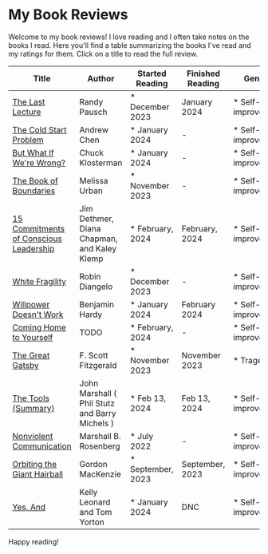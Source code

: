 # My Book Reviews

Welcome to my book reviews! I love reading and I often take notes on the books I read. Here you'll find a table summarizing the books I've read and my ratings for them. Click on a title to read the full review.


















<!--BOOK_TABLE_START-->
| Title | Author | Started Reading | Finished Reading | Genres | Rating |
| --- | --- | --- | --- | --- | --- |
| [The Last Lecture](the_last_lecture.md) | Randy Pausch | * December 2023 | January 2024 | * Self-improvement | TODO |
| [The Cold Start Problem](the_cold_start_problem.md) | Andrew Chen | * January 2024 | - | * Self-improvement | TODO |
| [But What If We're Wrong?](but_what_if_were_wrong.md) | Chuck Klosterman | * January 2024 | - | * Self-improvement | TODO |
| [The Book of Boundaries](the_book_of_boundaries.md) | Melissa Urban | * November 2023 | - | * Self-improvement | TODO |
| [15 Commitments of Conscious Leadership](15_commitments_of_conscious_leadership.md) | Jim Dethmer, Diana Chapman, and Kaley Klemp | * February, 2024 | February, 2024 | * Self-improvement | TODO |
| [White Fragility](white_fragility.md) | Robin Diangelo | * December 2023 | - | * Self-improvement | TODO |
| [Willpower Doesn't Work](willpower_doesnt_work.md) | Benjamin Hardy | * January 2024 | February 2024 | * Self-improvement | TODO |
| [Coming Home to Yourself](coming_home_to_yourself.md) | TODO | * February, 2024 | - | * Self-improvement | TODO |
| [The Great Gatsby](the_great_gatsby.md) | F. Scott Fitzgerald | * November 2023 | November 2023 | * Tragedy | TODO |
| [The Tools (Summary)](the_tools_phil_stutz_and_barry_michels_summary.md) | John Marshall ( Phil Stutz and Barry Michels ) | * Feb 13, 2024 | Feb 13, 2024 | * Self-improvement | TODO |
| [Nonviolent Communication](nonviolent_communication.md) | Marshall B. Rosenberg | * July 2022 | - | * Self-improvement | TODO |
| [Orbiting the Giant Hairball](orbiting_the_giant_hairball-gordon_mackenzie.md) | Gordon MacKenzie | * September, 2023 | September, 2023 | * Self-improvement | 4.5 |
| [Yes, And](yes_and.md) | Kelly Leonard and Tom Yorton | * January 2024 | DNC | * Self-improvement | TODO |
<!--BOOK_TABLE_END-->


















Happy reading!
